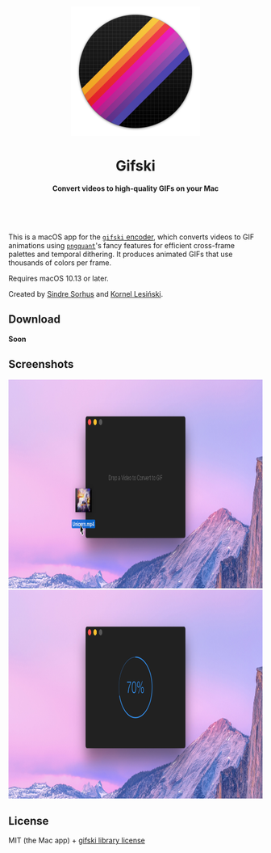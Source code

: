 <div align="center">
	<img src="Stuff/AppIcon-readme.png" width="256" height="256">
	<h1>Gifski</h1>
	<p>
		<b>Convert videos to high-quality GIFs on your Mac</b>
	</p>
	<br>
	<br>
	<br>
</div>

This is a macOS app for the [`gifski` encoder](https://gif.ski), which converts videos to GIF animations using [`pngquant`](https://pngquant.org)'s fancy features for efficient cross-frame palettes and temporal dithering. It produces animated GIFs that use thousands of colors per frame.

Requires macOS 10.13 or later.

Created by [Sindre Sorhus](https://github.com/sindresorhus) and [Kornel Lesiński](https://github.com/kornelski).


## Download

**Soon**

<!--
[![](https://linkmaker.itunes.apple.com/assets/shared/badges/en-us/macappstore-lrg.svg)](https://geo.itunes.apple.com/us/app/gifski/id1351639930?mt=12)
-->


## Screenshots

<img src="Stuff/screenshot.jpg" width="918" height="413">

<img src="Stuff/screenshot2.jpg" width="918" height="413">


## License

MIT (the Mac app) + [gifski library license](https://github.com/ImageOptim/gifski/blob/master/LICENSE)
